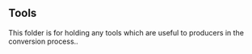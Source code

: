 ## Tools
This folder is for holding any tools which are useful to producers in the conversion process..
